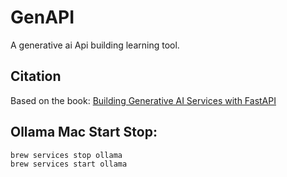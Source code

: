 # GenAPI

A generative ai Api building learning tool.

## Citation
Based on the book: [ Building Generative AI Services with FastAPI](https://github.com/Ali-Parandeh/building-generative-ai-services)

## Ollama Mac Start Stop:
```bash
brew services stop ollama
brew services start ollama
```